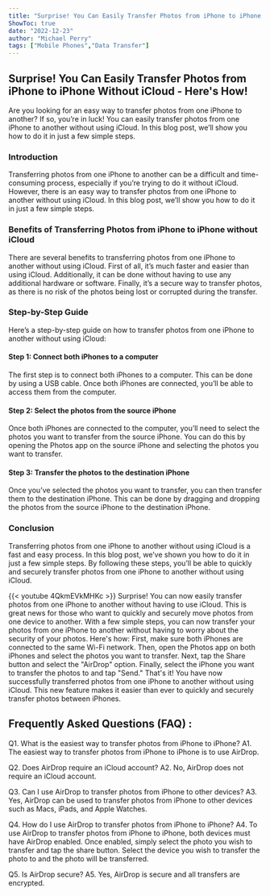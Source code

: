 ```yaml
---
title: "Surprise! You Can Easily Transfer Photos from iPhone to iPhone Without iCloud - Here's How!"
ShowToc: true 
date: "2022-12-23"
author: "Michael Perry" 
tags: ["Mobile Phones","Data Transfer"]
---
```

## Surprise! You Can Easily Transfer Photos from iPhone to iPhone Without iCloud - Here's How!

Are you looking for an easy way to transfer photos from one iPhone to another? If so, you’re in luck! You can easily transfer photos from one iPhone to another without using iCloud. In this blog post, we’ll show you how to do it in just a few simple steps.

### Introduction

Transferring photos from one iPhone to another can be a difficult and time-consuming process, especially if you’re trying to do it without iCloud. However, there is an easy way to transfer photos from one iPhone to another without using iCloud. In this blog post, we’ll show you how to do it in just a few simple steps.

### Benefits of Transferring Photos from iPhone to iPhone without iCloud

There are several benefits to transferring photos from one iPhone to another without using iCloud. First of all, it’s much faster and easier than using iCloud. Additionally, it can be done without having to use any additional hardware or software. Finally, it’s a secure way to transfer photos, as there is no risk of the photos being lost or corrupted during the transfer.

### Step-by-Step Guide

Here’s a step-by-step guide on how to transfer photos from one iPhone to another without using iCloud:

#### Step 1: Connect both iPhones to a computer

The first step is to connect both iPhones to a computer. This can be done by using a USB cable. Once both iPhones are connected, you’ll be able to access them from the computer.

#### Step 2: Select the photos from the source iPhone

Once both iPhones are connected to the computer, you’ll need to select the photos you want to transfer from the source iPhone. You can do this by opening the Photos app on the source iPhone and selecting the photos you want to transfer.

#### Step 3: Transfer the photos to the destination iPhone

Once you’ve selected the photos you want to transfer, you can then transfer them to the destination iPhone. This can be done by dragging and dropping the photos from the source iPhone to the destination iPhone.

### Conclusion

Transferring photos from one iPhone to another without using iCloud is a fast and easy process. In this blog post, we’ve shown you how to do it in just a few simple steps. By following these steps, you’ll be able to quickly and securely transfer photos from one iPhone to another without using iCloud.

{{< youtube 4QkmEVkMHKc >}} 
Surprise! You can now easily transfer photos from one iPhone to another without having to use iCloud. This is great news for those who want to quickly and securely move photos from one device to another. With a few simple steps, you can now transfer your photos from one iPhone to another without having to worry about the security of your photos. Here's how: First, make sure both iPhones are connected to the same Wi-Fi network. Then, open the Photos app on both iPhones and select the photos you want to transfer. Next, tap the Share button and select the "AirDrop" option. Finally, select the iPhone you want to transfer the photos to and tap "Send." That's it! You have now successfully transferred photos from one iPhone to another without using iCloud. This new feature makes it easier than ever to quickly and securely transfer photos between iPhones.

## Frequently Asked Questions (FAQ) :
Q1. What is the easiest way to transfer photos from iPhone to iPhone?
A1. The easiest way to transfer photos from iPhone to iPhone is to use AirDrop. 

Q2. Does AirDrop require an iCloud account?
A2. No, AirDrop does not require an iCloud account. 

Q3. Can I use AirDrop to transfer photos from iPhone to other devices?
A3. Yes, AirDrop can be used to transfer photos from iPhone to other devices such as Macs, iPads, and Apple Watches. 

Q4. How do I use AirDrop to transfer photos from iPhone to iPhone?
A4. To use AirDrop to transfer photos from iPhone to iPhone, both devices must have AirDrop enabled. Once enabled, simply select the photo you wish to transfer and tap the share button. Select the device you wish to transfer the photo to and the photo will be transferred. 

Q5. Is AirDrop secure?
A5. Yes, AirDrop is secure and all transfers are encrypted.



